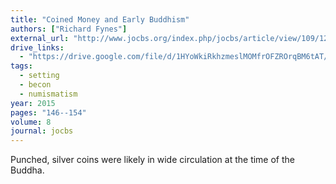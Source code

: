 ```yaml
---
title: "Coined Money and Early Buddhism"
authors: ["Richard Fynes"]
external_url: "http://www.jocbs.org/index.php/jocbs/article/view/109/126"
drive_links:
  - "https://drive.google.com/file/d/1HYoWkiRkhzmeslMOMfrOFZROrqBM6tAT/view?usp=drivesdk"
tags:
  - setting
  - becon
  - numismatism
year: 2015
pages: "146--154"
volume: 8
journal: jocbs
---
```


Punched, silver coins were likely in wide circulation at the time of the Buddha. 
 
